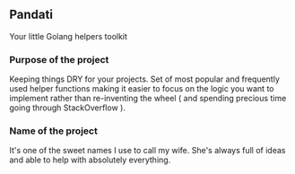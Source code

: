 ## Pandati

Your little Golang helpers toolkit

### Purpose of the project

Keeping things DRY for your projects. Set of most popular and frequently used helper functions making it easier to focus on the 
logic you want to implement rather than re-inventing the wheel ( and spending precious time going through StackOverflow ).

### Name of the project

It's one of the sweet names I use to call my wife. She's always full of ideas and able to help with absolutely everything.
